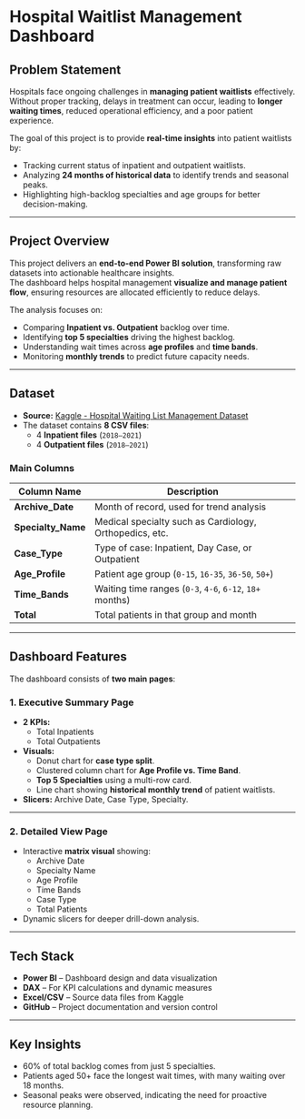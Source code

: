 # **Hospital Waitlist Management Dashboard**

## Problem Statement
Hospitals face ongoing challenges in **managing patient waitlists** effectively.  
Without proper tracking, delays in treatment can occur, leading to **longer waiting times**, reduced operational efficiency, and a poor patient experience.  

The goal of this project is to provide **real-time insights** into patient waitlists by:
- Tracking current status of inpatient and outpatient waitlists.
- Analyzing **24 months of historical data** to identify trends and seasonal peaks.
- Highlighting high-backlog specialties and age groups for better decision-making.

---

## Project Overview
This project delivers an **end-to-end Power BI solution**, transforming raw datasets into actionable healthcare insights.  
The dashboard helps hospital management **visualize and manage patient flow**, ensuring resources are allocated efficiently to reduce delays.

The analysis focuses on:
- Comparing **Inpatient vs. Outpatient** backlog over time.
- Identifying **top 5 specialties** driving the highest backlog.
- Understanding wait times across **age profiles** and **time bands**.
- Monitoring **monthly trends** to predict future capacity needs.

---

## Dataset
- **Source:** [Kaggle - Hospital Waiting List Management Dataset](https://www.kaggle.com/datasets/michaelbeanie/hospital-waiting-list-management-dataset)  
- The dataset contains **8 CSV files**:
  - 4 **Inpatient files** (`2018–2021`)
  - 4 **Outpatient files** (`2018–2021`)

### Main Columns
| Column Name      | Description |
|------------------|-------------|
| **Archive_Date** | Month of record, used for trend analysis |
| **Specialty_Name** | Medical specialty such as Cardiology, Orthopedics, etc. |
| **Case_Type** | Type of case: Inpatient, Day Case, or Outpatient |
| **Age_Profile** | Patient age group (`0-15`, `16-35`, `36-50`, `50+`) |
| **Time_Bands** | Waiting time ranges (`0-3`, `4-6`, `6-12`, `18+` months) |
| **Total** | Total patients in that group and month |

---

## Dashboard Features
The dashboard consists of **two main pages**:

### **1. Executive Summary Page**
- **2 KPIs:**
  - Total Inpatients  
  - Total Outpatients  
- **Visuals:**
  - Donut chart for **case type split**.  
  - Clustered column chart for **Age Profile vs. Time Band**.  
  - **Top 5 Specialties** using a multi-row card.  
  - Line chart showing **historical monthly trend** of patient waitlists.
- **Slicers:** Archive Date, Case Type, Specialty.

---

### **2. Detailed View Page**
- Interactive **matrix visual** showing:
  - Archive Date  
  - Specialty Name  
  - Age Profile  
  - Time Bands  
  - Case Type  
  - Total Patients  
- Dynamic slicers for deeper drill-down analysis.

---

## Tech Stack
- **Power BI** – Dashboard design and data visualization  
- **DAX** – For KPI calculations and dynamic measures  
- **Excel/CSV** – Source data files from Kaggle  
- **GitHub** – Project documentation and version control

---

## Key Insights
- 60% of total backlog comes from just 5 specialties.
- Patients aged 50+ face the longest wait times, with many waiting over 18 months.
- Seasonal peaks were observed, indicating the need for proactive resource planning.

